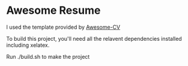 # Awesome Resume

I used the template provided by [Awesome-CV](https://github.com/posquit0/Awesome-CV)

To build this project, you'll need all the relavent dependencies installed including xelatex.

Run ./build.sh to make the project
